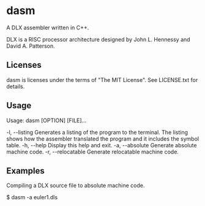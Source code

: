 dasm
===

A DLX assembler written in C++.

DLX is a RISC processor architecture designed by John L. Hennessy and
David A. Patterson.

Licenses
---------------------
dasm is licenses under the terms of "The MIT License".
See LICENSE.txt for details.

Usage
---------------------

Usage: dasm [OPTION] [FILE]...

  -l, --listing     Generates a listing of the program to the terminal.
                    The listing shows how the assembler translated the program
                    and it includes the symbol table.
  -h, --help        Display this help and exit.
  -a, --absolute    Generate absolute machine code.
  -r, --relocatable Generate relocatable machine code.

Examples
---------------------

Compiling a DLX source file to absolute machine code.

$ dasm -a euler1.dls

